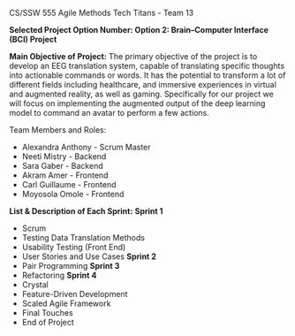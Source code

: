 CS/SSW 555 Agile Methods
Tech Titans - Team 13

**Selected Project Option Number: Option 2: Brain–Computer Interface (BCI) Project**

**Main Objective of Project:**
The primary objective of the project is to develop an EEG translation system, capable of translating specific thoughts into actionable commands or words. It has the potential to transform a lot of different fields including healthcare, and immersive experiences in virtual and augmented reality, as well as gaming. Specifically for our project we will focus on implementing the augmented output of the deep learning model to command an avatar to perform a few actions.

Team Members and Roles:
- Alexandra Anthony - Scrum Master
- Neeti Mistry - Backend
- Sara Gaber - Backend
- Akram Amer - Frontend
- Carl Guillaume - Frontend
- Moyosola Omole - Frontend

**List & Description of Each Sprint:**
**Sprint 1**
- Scrum
- Testing Data Translation Methods
- Usability Testing (Front End)
- User Stories and Use Cases
**Sprint 2**
- Pair Programming
**Sprint 3**
- Refactoring
**Sprint 4**
- Crystal
- Feature-Driven Development
- Scaled Agile Framework
- Final Touches
- End of Project





